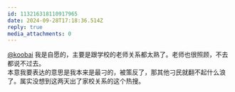 ```yaml
---
id: 113216318110917965
date: 2024-09-28T17:18:36.514Z
reply: true
media_attachments: 0
---
```


[@koobai](https://mastodon.social/@koobai) 我是自愿的，主要是跟学校的老师关系都太熟了。老师也很照顾，不去都说不过去。  
本意我要表达的意思是我本来是最刁的，被策反了，那其他刁民就翻不起什么浪了。属实没想到这两天出了家校关系的这个热搜。

